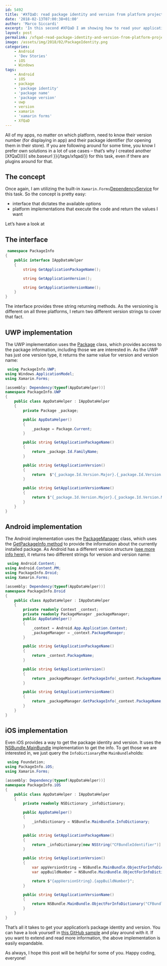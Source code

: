 ```yaml
---
id: 5492
title: '#XfQaD: read package identity and version from platform project with Xamarin.Forms'
date: '2018-02-13T07:00:38+01:00'
author: 'Marco Siccardi'
excerpt: 'In this second #XFQaD I am showing how to read your applications''s package identity as well as the package version using their dedicated native implementations for that task.'
layout: post
permalink: /xfqad-read-package-identity-and-version-from-platform-project-with-xamarin-forms/
image: /assets/img/2018/02/PackageIdentity.png
categories:
    - Android
    - 'Dev Stories'
    - iOS
    - Windows
tags:
    - Android
    - iOS
    - package
    - 'package identity'
    - 'package name'
    - 'package version'
    - uwp
    - version
    - xamarin
    - 'xamarin forms'
    - XfQaD
---
```


All of my apps, no matter on which platform, need to know their version number (for displaying in app) and their package identifier (for opening them in their store). If you are following around for some time, you know I prefer own solutions in a lot of use cases – that’s why I created another [XfQaD]({{ site.baseurl }}{/tags/xfqad/}) for this task, even if there are plugins around for that.

## The concept

Once again, I am utilizing the built-in `Xamarin.Forms`[DependencyService](https://developer.xamarin.com/guides/xamarin-forms/application-fundamentals/dependency-service/) for this task. So the concept is pretty easy:

- interface that dictates the available options
- platform implementations that execute the code and return the values I want

Let’s have a look at

## The interface

``` csharp
 namespace PackageInfo
{
    public interface IAppDataHelper
    {
        string GetApplicationPackageName();

        string GetApplicationVersion();

        string GetApplicationVersionName();
    }
}
```
 
The interface provides three string returning methods. As the versioning is different on all three platforms, I return two different version strings to cover that fact.

## UWP implementation

The UWP implementation uses the [Package](https://docs.microsoft.com/en-us/uwp/api/windows.applicationmodel.package?f1url=https%3A%2F%2Fmsdn.microsoft.com%2Fquery%2Fdev15.query%3FappId%3DDev15IDEF1%26l%3DEN-US%26k%3Dk(Windows.ApplicationModel.Package)%3Bk(TargetFrameworkMoniker-.NETCore%2CVersion%3Dv5.0)%3Bk(DevLang-csharp)%26rd%3Dtrue) class, which provides access to the package information, including those we are interested in. As the UWP has just one version type, it returns the same value for version and version name:

``` csharp
 using PackageInfo.UWP;
using Windows.ApplicationModel;
using Xamarin.Forms;

[assembly: Dependency(typeof(AppDataHelper))]
namespace PackageInfo.UWP
{
    public class AppDataHelper : IAppDataHelper
    {
        private Package _package;

        public AppDataHelper()
        {
            _package = Package.Current;
        }

        public string GetApplicationPackageName()
        {
            return _package.Id.FamilyName;
        }

        public string GetApplicationVersion()
        {
            return  $"{_package.Id.Version.Major}.{_package.Id.Version.Minor}.{_package.Id.Version.Build}.{_package.Id.Version.Revision}";
        }

        public string GetApplicationVersionName()
        {
            return $"{_package.Id.Version.Major}.{_package.Id.Version.Minor}.{_package.Id.Version.Build}.{_package.Id.Version.Revision}";
        }
    }
}
```
 
## Android implementation

The Android implementation uses the [PackageManager](https://developer.xamarin.com/api/type/Android.Content.PM.PackageManager/) class, which uses the [GetPackageInfo method](https://developer.xamarin.com/api/member/Android.Content.PM.PackageManager.GetPackageInfo/p/System.String/Android.Content.PM.PackageInfoFlags/) to provide the information about the currently installed package. As Android has a different version structure ([see more info here](https://developer.xamarin.com/guides/android/advanced_topics/building-apps/building-abi-specific-apks/)), it returns two different strings for version and version name:

``` csharp
 using Android.Content;
using Android.Content.PM;
using PackageInfo.Droid;
using Xamarin.Forms;

[assembly: Dependency(typeof(AppDataHelper))]
namespace PackageInfo.Droid
{
    public class AppDataHelper : IAppDataHelper
    {
        private readonly Context _context;
        private readonly PackageManager _packageManager;
        public AppDataHelper()
        {
            _context = Android.App.Application.Context;
            _packageManager = _context.PackageManager;
        }

        public string GetApplicationPackageName()
        {
            return _context.PackageName;
        }

        public string GetApplicationVersion()
        {
            return _packageManager.GetPackageInfo(_context.PackageName, 0).VersionCode.ToString();
        }

        public string GetApplicationVersionName()
        {
            return _packageManager.GetPackageInfo(_context.PackageName, 0).VersionName;
        }
    }
}
```
 
## iOS implementation

Even iOS provides a way to get the package identity and version. It uses the [NSBundle.MainBundle](https://developer.xamarin.com/api/property/Foundation.NSBundle.MainBundle/) implementation to get the info. To get those we are interested in, we just query the `InfoDictionary`the `MainBundle`holds:

``` csharp
 using Foundation;
using PackageInfo.iOS;
using Xamarin.Forms;

[assembly: Dependency(typeof(AppDataHelper))]
namespace PackageInfo.iOS
{
    public class AppDataHelper : IAppDataHelper
    {
        private readonly NSDictionary _infoDictionary;

        public AppDataHelper()
        {
            _infoDictionary = NSBundle.MainBundle.InfoDictionary;
        }

        public string GetApplicationPackageName()
        {
            return _infoDictionary[new NSString("CFBundleIdentifier")].ToString();
        }

        public string GetApplicationVersion()
        {
            var appVersionString = NSBundle.MainBundle.ObjectForInfoDictionary("CFBundleShortVersionString").ToString();
            var appBuildNumber = NSBundle.MainBundle.ObjectForInfoDictionary("CFBundleVersion").ToString();

            return $"{appVersionString}.{appBuildNumber}";
        }

        public string GetApplicationVersionName()
        {
            return NSBundle.MainBundle.ObjectForInfoDictionary("CFBundleShortVersionString").ToString();
        }
    }
}
```
 
That’s all it takes to get your application’s package identity and version. You can have a look yourself in [this GitHub sample](https://github.com/MSiccDev/XfQADs/tree/master/PackageInfo) and play around with it. If you want to extend and read more information, the above implementation is easily expandable.

As always, I hope this post will be helpful for some of you. Happy coding, everyone!